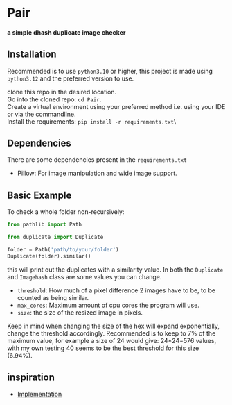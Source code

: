 # Pair
#### a simple dhash duplicate image checker

## Installation

Recommended is to use `python3.10` or higher, this project is made using `python3.12` and the preferred version to use.

clone this repo in the desired location.\
Go into the cloned repo: `cd Pair`.\
Create a virtual environment using your preferred method i.e. using your IDE or via the commandline.\
Install the requirements: `pip install -r requirements.txt`\

## Dependencies

There are some dependencies present in the `requirements.txt`

- Pillow: For image manipulation and wide image support.

## Basic Example

To check a whole folder non-recursively:

````python
from pathlib import Path

from duplicate import Duplicate

folder = Path('path/to/your/folder')
Duplicate(folder).similar()
````

this will print out the duplicates with a similarity value. In both the `Duplicate` and `Imagehash` class are some 
values you can change.

- `threshold`: How much of a pixel difference 2 images have to be, to be counted as being similar.
- `max_cores`: Maximum amount of cpu cores the program will use.
- `size`: the size of the resized image in pixels.

Keep in mind when changing the size of the hex will expand exponentially, change the threshold accordingly. Recommended
is to keep to 7% of the maximum value, for example a size of 24 would give: 24*24=576 values, with my own testing 40
seems to be the best threshold for this size (6.94%).


## inspiration
- [Implementation](https://www.hackerfactor.com/blog/index.php?/archives/529-Kind-of-Like-That.html)
